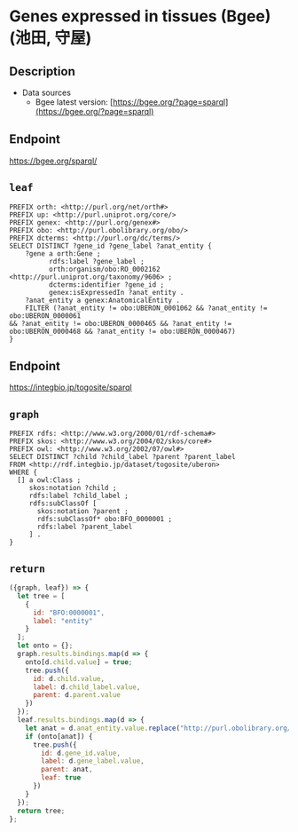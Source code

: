 # Genes expressed in tissues (Bgee) (池田, 守屋)

## Description

- Data sources
    - Bgee latest version: [https://bgee.org/?page=sparql](https://bgee.org/?page=sparql)

## Endpoint

https://bgee.org/sparql/

## `leaf`

```sparql
PREFIX orth: <http://purl.org/net/orth#>
PREFIX up: <http://purl.uniprot.org/core/>
PREFIX genex: <http://purl.org/genex#>
PREFIX obo: <http://purl.obolibrary.org/obo/>
PREFIX dcterms: <http://purl.org/dc/terms/>
SELECT DISTINCT ?gene_id ?gene_label ?anat_entity {
    ?gene a orth:Gene ;
          rdfs:label ?gene_label ;
          orth:organism/obo:RO_0002162 <http://purl.uniprot.org/taxonomy/9606> ;
          dcterms:identifier ?gene_id ;
          genex:isExpressedIn ?anat_entity .
    ?anat_entity a genex:AnatomicalEntity .
    FILTER (?anat_entity != obo:UBERON_0001062 && ?anat_entity != obo:UBERON_0000061 
&& ?anat_entity != obo:UBERON_0000465 && ?anat_entity != obo:UBERON_0000468 && ?anat_entity != obo:UBERON_0000467)
}
```

## Endpoint

https://integbio.jp/togosite/sparql

## `graph`
```sparql
PREFIX rdfs: <http://www.w3.org/2000/01/rdf-schema#>
PREFIX skos: <http://www.w3.org/2004/02/skos/core#>
PREFIX owl: <http://www.w3.org/2002/07/owl#>
SELECT DISTINCT ?child ?child_label ?parent ?parent_label
FROM <http://rdf.integbio.jp/dataset/togosite/uberon>
WHERE {
  [] a owl:Class ;
     skos:notation ?child ;
     rdfs:label ?child_label ;
     rdfs:subClassOf [
       skos:notation ?parent ;
       rdfs:subClassOf* obo:BFO_0000001 ;
       rdfs:label ?parent_label
     ] .
}
```

## `return`

```javascript
({graph, leaf}) => {
  let tree = [
    {
      id: "BFO:0000001",
      label: "entity"
    }
  ];
  let onto = {};
  graph.results.bindings.map(d => {
    onto[d.child.value] = true;
    tree.push({
      id: d.child.value,
      label: d.child_label.value,
      parent: d.parent.value
    })
  });
  leaf.results.bindings.map(d => {
    let anat = d.anat_entity.value.replace("http://purl.obolibrary.org/obo/", "").replace("_", ":");
    if (onto[anat]) {
      tree.push({
        id: d.gene_id.value,
        label: d.gene_label.value,
        parent: anat,
        leaf: true
      })
    }
  }); 
  return tree;
};
```
